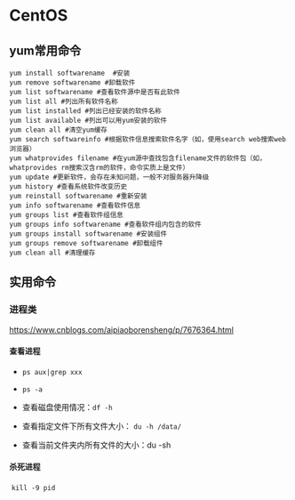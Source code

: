 # CentOS

## yum常用命令

```shell
yum install softwarename  #安装
yum remove softwarename #卸载软件
yum list softwarename #查看软件源中是否有此软件
yum list all #列出所有软件名称
yum list installed #列出已经安装的软件名称
yum list available #列出可以用yum安装的软件
yum clean all #清空yum缓存
yum search softwareinfo #根据软件信息搜索软件名字（如，使用search web搜索web浏览器）
yum whatprovides filename #在yum源中查找包含filename文件的软件包（如，whatprovides rm搜索汉含rm的软件，命令实质上是文件）
yum update #更新软件，会存在未知问题，一般不对服务器升降级
yum history #查看系统软件改变历史
yum reinstall softwarename #重新安装
yum info softwarename #查看软件信息
yum groups list #查看软件组信息
yum groups info softwarename #查看软件组内包含的软件
yum groups install softwarename #安装组件
yum groups remove softwarename #卸载组件
yum clean all #清理缓存
```

## 实用命令

### 进程类

https://www.cnblogs.com/aipiaoborensheng/p/7676364.html

#### 查看进程

- `ps aux|grep xxx`

- `ps -a`

-  查看磁盘使用情况：`df -h`

- 查看指定文件下所有文件大小： `du -h /data/`

- 查看当前文件夹内所有文件的大小：du -sh 

#### 杀死进程

​		`kill -9 pid`

